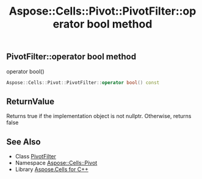 ﻿---
title: Aspose::Cells::Pivot::PivotFilter::operator bool method
linktitle: operator bool
second_title: Aspose.Cells for C++ API Reference
description: 'Aspose::Cells::Pivot::PivotFilter::operator bool method. operator bool() in C++.'
type: docs
weight: 400
url: /cpp/aspose.cells.pivot/pivotfilter/operator_bool/
---
## PivotFilter::operator bool method


operator bool()

```cpp
Aspose::Cells::Pivot::PivotFilter::operator bool() const
```


## ReturnValue

Returns true if the implementation object is not nullptr. Otherwise, returns false

## See Also

* Class [PivotFilter](../)
* Namespace [Aspose::Cells::Pivot](../../)
* Library [Aspose.Cells for C++](../../../)
